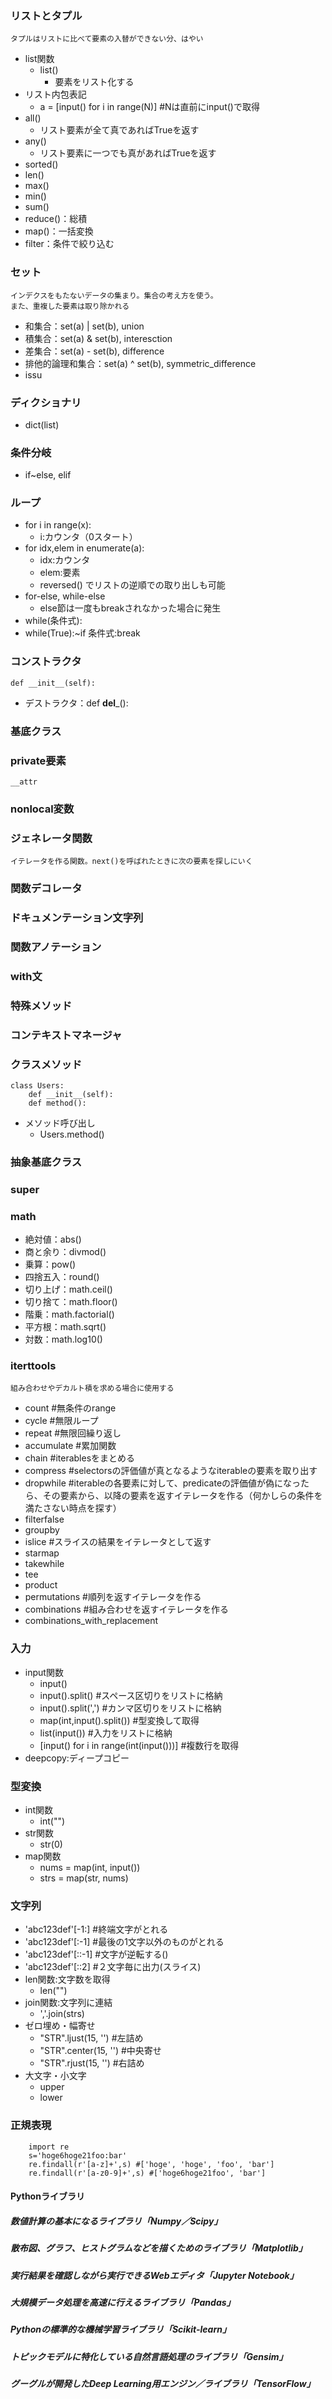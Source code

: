 ### リストとタプル
	タプルはリストに比べて要素の入替ができない分、はやい
* list関数
	+ list()
		- 要素をリスト化する
* リスト内包表記
	+ a = [input() for i in range(N)] #Nは直前にinput()で取得
* all()
	+ リスト要素が全て真であればTrueを返す
* any()
	+ リスト要素に一つでも真があればTrueを返す
* sorted()
* len()
* max()
* min()
* sum()
* reduce()：総積
* map()：一括変換
* filter：条件で絞り込む
### セット
	インデクスをもたないデータの集まり。集合の考え方を使う。
	また、重複した要素は取り除かれる
* 和集合：set(a) | set(b), union
* 積集合：set(a) & set(b), interesction
* 差集合：set(a) - set(b), difference
* 排他的論理和集合：set(a) ^ set(b), symmetric_difference
* issu
### ディクショナリ
* dict(list)
### 条件分岐
* if~else, elif
### ループ
* for i in range(x):
	- i:カウンタ（0スタート）
* for idx,elem in enumerate(a):
	- idx:カウンタ
	- elem:要素
	- reversed() でリストの逆順での取り出しも可能
* for-else, while-else
	- else節は一度もbreakされなかった場合に発生
* while(条件式):
* while(True):~if 条件式:break
### コンストラクタ
	def __init__(self):
* デストラクタ：def __del___():
### 基底クラス
### private要素
	__attr
### nonlocal変数
### ジェネレータ関数
	イテレータを作る関数。next()を呼ばれたときに次の要素を探しにいく
### 関数デコレータ
### ドキュメンテーション文字列
### 関数アノテーション
### with文
### 特殊メソッド
### コンテキストマネージャ
### クラスメソッド
	class Users:
		def __init__(self):
		def method():
* メソッド呼び出し
	- Users.method()
### 抽象基底クラス
### super
### math
* 絶対値：abs()
* 商と余り：divmod()
* 乗算：pow()
* 四捨五入：round()
* 切り上げ：math.ceil()
* 切り捨て：math.floor()
* 階乗：math.factorial()
* 平方根：math.sqrt()
* 対数：math.log10()

### iterttools
	組み合わせやデカルト積を求める場合に使用する
* count #無条件のrange
* cycle #無限ループ
* repeat #無限回繰り返し
* accumulate #累加関数
* chain #iterablesをまとめる
* compress #selectorsの評価値が真となるようなiterableの要素を取り出す
* dropwhile #iterableの各要素に対して、predicateの評価値が偽になったら、その要素から、以降の要素を返すイテレータを作る（何かしらの条件を満たさない時点を探す）
* filterfalse
* groupby
* islice #スライスの結果をイテレータとして返す
* starmap
* takewhile
* tee
* product
* permutations #順列を返すイテレータを作る
* combinations #組み合わせを返すイテレータを作る
* combinations_with_replacement
### 入力
* input関数
	+ input()
	+ input().split() #スペース区切りをリストに格納
	+ input().split(',') #カンマ区切りをリストに格納
	+ map(int,input().split()) #型変換して取得
	+ list(input()) #入力をリストに格納
	+ [input() for i in range(int(input()))] #複数行を取得
* deepcopy:ディープコピー

### 型変換
* int関数
	+ int("")
* str関数
	+ str(0)
* map関数
	+ nums = map(int, input())
	+ strs = map(str, nums)
### 文字列
* 'abc123def'[-1:] 	#終端文字がとれる
* 'abc123def'[:-1] 	#最後の1文字以外のものがとれる
* 'abc123def'[::-1] #文字が逆転する()
* 'abc123def'[::2] 	#２文字毎に出力(スライス)
* len関数:文字数を取得
	+ len("")
* join関数:文字列に連結
	+ ','.join(strs)
* ゼロ埋め・幅寄せ
	+ "STR".ljust(15, '') #左詰め
	+ "STR".center(15, '') #中央寄せ
	+ "STR".rjust(15, '') #右詰め
* 大文字・小文字
	+ upper
	+ lower
### 正規表現
```python:サンプル
	import re
	s='hoge6hoge21foo:bar'
	re.findall(r'[a-z]+',s) #['hoge', 'hoge', 'foo', 'bar']
	re.findall(r'[a-z0-9]+',s) #['hoge6hoge21foo', 'bar']
```

#### Pythonライブラリ
##### 数値計算の基本になるライブラリ「Numpy／Scipy」
##### 散布図、グラフ、ヒストグラムなどを描くためのライブラリ「Matplotlib」
##### 実行結果を確認しながら実行できるWebエディタ「Jupyter Notebook」
##### 大規模データ処理を高速に行えるライブラリ「Pandas」
##### Pythonの標準的な機械学習ライブラリ「Scikit-learn」
##### トピックモデルに特化している自然言語処理のライブラリ「Gensim」
##### グーグルが開発したDeep Learning用エンジン／ライブラリ「TensorFlow」
